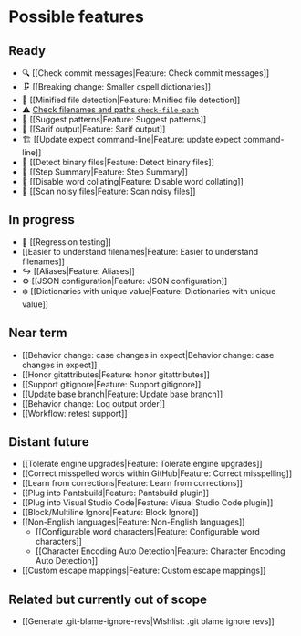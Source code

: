# Possible features

## Ready

* 🔍 [[Check commit messages|Feature: Check commit messages]]
* 🗜️ [[Breaking change: Smaller cspell dictionaries]]
* 🧃 [[Minified file detection|Feature: Minified file detection]]
* ⚠️ [Check filenames and paths `check-file-path`](https://github.com/check-spelling/check-spelling/wiki/Feature%3A-Check-filenames-and-paths#improvements-in-v0021)
* 🧙 [[Suggest patterns|Feature: Suggest patterns]]
* 🌟 [[Sarif output|Feature: Sarif output]]
* 🏗️ [[Update expect command-line|Feature: update expect command-line]]
* 🧮 [[Detect binary files|Feature: Detect binary files]]
* 📰 [[Step Summary|Feature: Step Summary]]
* 🚫 [[Disable word collating|Feature: Disable word collating]]
* 🔕 [[Scan noisy files|Feature: Scan noisy files]]

## In progress

* 🧪 [[Regression testing]]
* [[Easier to understand filenames|Feature: Easier to understand filenames]]
* ↪️ [[Aliases|Feature: Aliases]]
* ⚙️ [[JSON configuration|Feature: JSON configuration]]
* ❄️ [[Dictionaries with unique value|Feature: Dictionaries with unique value]]

## Near term

* [[Behavior change: case changes in expect|Behavior change: case changes in expect]]
* [[Honor gitattributes|Feature: honor gitattributes]]
* [[Support gitignore|Feature: Support gitignore]]
* [[Update base branch|Feature: Update base branch]]
* [[Behavior change: Log output order]]
* [[Workflow: retest support]]

## Distant future

* [[Tolerate engine upgrades|Feature: Tolerate engine upgrades]]
* [[Correct misspelled words within GitHub|Feature: Correct misspelling]]
* [[Learn from corrections|Feature: Learn from corrections]]
* [[Plug into Pantsbuild|Feature: Pantsbuild plugin]]
* [[Plug into Visual Studio Code|Feature: Visual Studio Code plugin]]
* [[Block/Multiline Ignore|Feature: Block Ignore]]
* [[Non-English languages|Feature: Non-English languages]]
  * [[Configurable word characters|Feature: Configurable word characters]]
  * [[Character Encoding Auto Detection|Feature: Character Encoding Auto Detection]]
* [[Custom escape mappings|Feature: Custom escape mappings]]

## Related but currently out of scope

* [[Generate .git-blame-ignore-revs|Wishlist: .git blame ignore revs]]
